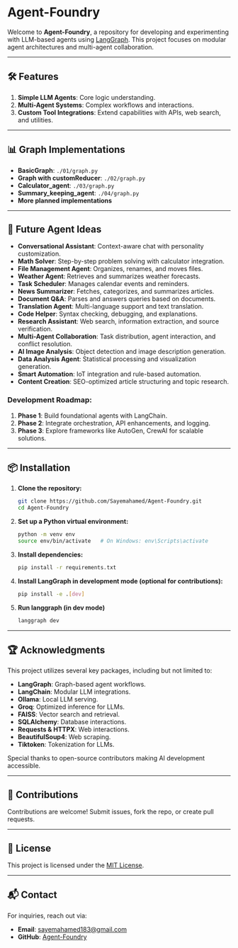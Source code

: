 # Agent-Foundry

Welcome to **Agent-Foundry**, a repository for developing and experimenting with LLM-based agents using [LangGraph](https://github.com/langchain-ai/langgraph). This project focuses on modular agent architectures and multi-agent collaboration.

---

## 🛠 Features

1. **Simple LLM Agents**: Core logic understanding.
2. **Multi-Agent Systems**: Complex workflows and interactions.
3. **Custom Tool Integrations**: Extend capabilities with APIs, web search, and utilities.

---



## 📊 Graph Implementations

- **BasicGraph**: `./01/graph.py`
- **Graph with customReducer**: `./02/graph.py`
- **Calculator_agent**: `./03/graph.py`
- **Summary_keeping_agent**: `./04/graph.py`
- **More planned implementations**

---

## 🔧 Future Agent Ideas

- **Conversational Assistant**: Context-aware chat with personality customization.
- **Math Solver**: Step-by-step problem solving with calculator integration.
- **File Management Agent**: Organizes, renames, and moves files.
- **Weather Agent**: Retrieves and summarizes weather forecasts.
- **Task Scheduler**: Manages calendar events and reminders.
- **News Summarizer**: Fetches, categorizes, and summarizes articles.
- **Document Q&A**: Parses and answers queries based on documents.
- **Translation Agent**: Multi-language support and text translation.
- **Code Helper**: Syntax checking, debugging, and explanations.
- **Research Assistant**: Web search, information extraction, and source verification.
- **Multi-Agent Collaboration**: Task distribution, agent interaction, and conflict resolution.
- **AI Image Analysis**: Object detection and image description generation.
- **Data Analysis Agent**: Statistical processing and visualization generation.
- **Smart Automation**: IoT integration and rule-based automation.
- **Content Creation**: SEO-optimized article structuring and topic research.

### Development Roadmap:
1. **Phase 1**: Build foundational agents with LangChain.
2. **Phase 2**: Integrate orchestration, API enhancements, and logging.
3. **Phase 3**: Explore frameworks like AutoGen, CrewAI for scalable solutions.

---

## 📦 Installation

1. **Clone the repository:**
   ```bash
   git clone https://github.com/Sayemahamed/Agent-Foundry.git
   cd Agent-Foundry
   ```

2. **Set up a Python virtual environment:**
   ```bash
   python -m venv env
   source env/bin/activate   # On Windows: env\Scripts\activate
   ```

3. **Install dependencies:**
   ```bash
   pip install -r requirements.txt
   ```

4. **Install LangGraph in development mode (optional for contributions):**
   ```bash
   pip install -e .[dev]
   ```
   
4. **Run langgraph (in dev mode)**
   ```bash
   langgraph dev
   ```
---

## 🏆 Acknowledgments

This project utilizes several key packages, including but not limited to:

- **LangGraph**: Graph-based agent workflows.
- **LangChain**: Modular LLM integrations.
- **Ollama**: Local LLM serving.
- **Groq**: Optimized inference for LLMs.
- **FAISS**: Vector search and retrieval.
- **SQLAlchemy**: Database interactions.
- **Requests & HTTPX**: Web interactions.
- **BeautifulSoup4**: Web scraping.
- **Tiktoken**: Tokenization for LLMs.

Special thanks to open-source contributors making AI development accessible.

---

## 🤝 Contributions

Contributions are welcome! Submit issues, fork the repo, or create pull requests.

---

## 📜 License

This project is licensed under the [MIT License](LICENSE).

---

## 📬 Contact

For inquiries, reach out via:
- **Email**: [sayemahamed183@gmail.com](mailto:sayemahamed183@gmail.com)
- **GitHub**: [Agent-Foundry](https://github.com/Sayemahamed/Agent-Foundry)

